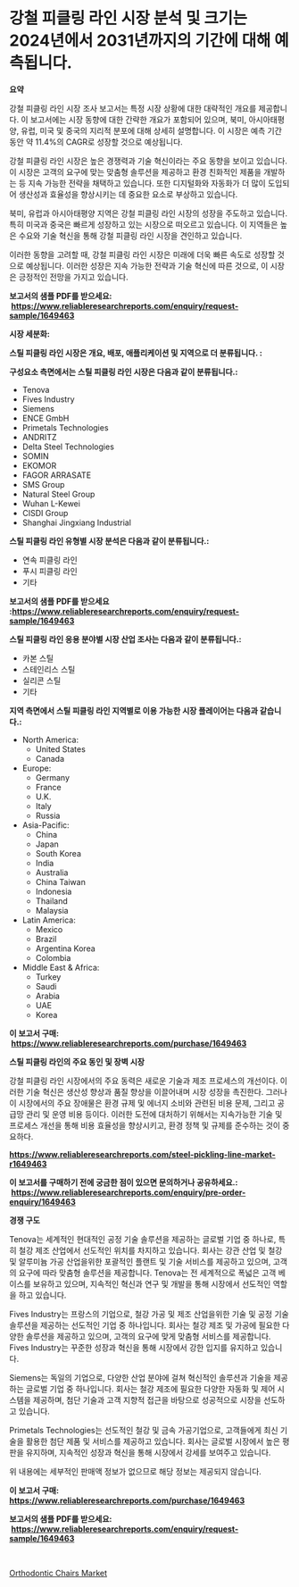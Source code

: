 <p><h1>강철 피클링 라인 시장 분석 및 크기는 2024년에서 2031년까지의 기간에 대해 예측됩니다.</h1></p><p><strong>요약</strong></p>
<p><p>강철 피클링 라인 시장 조사 보고서는 특정 시장 상황에 대한 대략적인 개요를 제공합니다. 이 보고서에는 시장 동향에 대한 간략한 개요가 포함되어 있으며, 북미, 아시아태평양, 유럽, 미국 및 중국의 지리적 분포에 대해 상세히 설명합니다. 이 시장은 예측 기간 동안 약 11.4%의 CAGR로 성장할 것으로 예상됩니다.</p><p>강철 피클링 라인 시장은 높은 경쟁력과 기술 혁신이라는 주요 동향을 보이고 있습니다. 이 시장은 고객의 요구에 맞는 맞춤형 솔루션을 제공하고 환경 친화적인 제품을 개발하는 등 지속 가능한 전략을 채택하고 있습니다. 또한 디지털화와 자동화가 더 많이 도입되어 생산성과 효율성을 향상시키는 데 중요한 요소로 부상하고 있습니다.</p><p>북미, 유럽과 아시아태평양 지역은 강철 피클링 라인 시장의 성장을 주도하고 있습니다. 특히 미국과 중국은 빠르게 성장하고 있는 시장으로 떠오르고 있습니다. 이 지역들은 높은 수요와 기술 혁신을 통해 강철 피클링 라인 시장을 견인하고 있습니다.</p><p>이러한 동향을 고려할 때, 강철 피클링 라인 시장은 미래에 더욱 빠른 속도로 성장할 것으로 예상됩니다. 이러한 성장은 지속 가능한 전략과 기술 혁신에 따른 것으로, 이 시장은 긍정적인 전망을 가지고 있습니다.</p></p>
<p><strong>보고서의 샘플 PDF를 받으세요: &nbsp;<a href="https://www.reliableresearchreports.com/enquiry/request-sample/1649463">https://www.reliableresearchreports.com/enquiry/request-sample/1649463</a></strong></p>
<p><strong>시장 세분화:</strong></p>
<p><strong> 스틸 피클링 라인 시장은 개요, 배포, 애플리케이션 및 지역으로 더 분류됩니다. :</strong></p>
<p><strong>구성요소 측면에서는 스틸 피클링 라인 시장은 다음과 같이 분류됩니다.:</strong></p>
<p><ul><li>Tenova</li><li>Fives Industry</li><li>Siemens</li><li>ENCE GmbH</li><li>Primetals Technologies</li><li>ANDRITZ</li><li>Delta Steel Technologies</li><li>SOMIN</li><li>EKOMOR</li><li>FAGOR ARRASATE</li><li>SMS Group</li><li>Natural Steel Group</li><li>Wuhan L-Kewei</li><li>CISDI Group</li><li>Shanghai Jingxiang Industrial</li></ul></p>
<p><strong> 스틸 피클링 라인 유형별 시장 분석은 다음과 같이 분류됩니다.:</strong></p>
<p><ul><li>연속 피클링 라인</li><li>푸시 피클링 라인</li><li>기타</li></ul></p>
<p><strong>보고서의 샘플 PDF를 받으세요 :<a href="https://www.reliableresearchreports.com/enquiry/request-sample/1649463">https://www.reliableresearchreports.com/enquiry/request-sample/1649463</a></strong></p>
<p><strong> 스틸 피클링 라인 응용 분야별 시장 산업 조사는 다음과 같이 분류됩니다.:</strong></p>
<p><ul><li>카본 스틸</li><li>스테인리스 스틸</li><li>실리콘 스틸</li><li>기타</li></ul></p>
<p><strong>지역 측면에서 스틸 피클링 라인 지역별로 이용 가능한 시장 플레이어는 다음과 같습니다.:</strong></p>
<p><ul>
    <li>
        North America:
        <ul>
            <li>United States</li>
            <li>Canada</li>
        </ul>
    </li>
    <li>
        Europe:
        <ul>
            <li>Germany</li>
            <li>France</li>
            <li>U.K.</li>
            <li>Italy</li>
            <li>Russia</li>
        </ul>
    </li>
    <li>
        Asia-Pacific:
        <ul>
            <li>China</li>
            <li>Japan</li>
            <li>South Korea</li>
            <li>India</li>
            <li>Australia</li>
            <li>China Taiwan</li>
            <li>Indonesia</li>
            <li>Thailand</li>
            <li>Malaysia</li>
        </ul>
    </li>
    <li>
        Latin America:
        <ul>
            <li>Mexico</li>
            <li>Brazil</li>
            <li>Argentina Korea</li>
            <li>Colombia</li>
        </ul>
    </li>
    <li>
        Middle East & Africa:
        <ul>
            <li>Turkey</li>
            <li>Saudi</li>
            <li>Arabia</li>
            <li>UAE</li>
            <li>Korea</li>
        </ul>
    </li>
    </ul></p>
<p><strong>이 보고서 구매: &nbsp;<a href="https://www.reliableresearchreports.com/purchase/1649463">https://www.reliableresearchreports.com/purchase/1649463</a></strong></p>
<p><strong>스틸 피클링 라인의 주요 동인 및 장벽 시장</strong></p>
<p><p>강철 피클링 라인 시장에서의 주요 동력은 새로운 기술과 제조 프로세스의 개선이다. 이러한 기술 혁신은 생산성 향상과 품질 향상을 이끌어내며 시장 성장을 촉진한다. 그러나 이 시장에서의 주요 장애물은 환경 규제 및 에너지 소비와 관련된 비용 문제, 그리고 공급망 관리 및 운영 비용 등이다. 이러한 도전에 대처하기 위해서는 지속가능한 기술 및 프로세스 개선을 통해 비용 효율성을 향상시키고, 환경 정책 및 규제를 준수하는 것이 중요하다.</p></p>
<p><strong><a href="https://www.reliableresearchreports.com/steel-pickling-line-market-r1649463">https://www.reliableresearchreports.com/steel-pickling-line-market-r1649463</a></strong></p>
<p><strong>이 보고서를 구매하기 전에 궁금한 점이 있으면 문의하거나 공유하세요.: &nbsp;<a href="https://www.reliableresearchreports.com/enquiry/pre-order-enquiry/1649463">https://www.reliableresearchreports.com/enquiry/pre-order-enquiry/1649463</a></strong></p>
<p><strong>경쟁 구도</strong></p>
<p><p>Tenova는 세계적인 현대적인 공정 기술 솔루션을 제공하는 글로벌 기업 중 하나로, 특히 철강 제조 산업에서 선도적인 위치를 차지하고 있습니다. 회사는 강관 산업 및 철강 및 알루미늄 가공 산업을위한 포괄적인 플랜트 및 기술 서비스를 제공하고 있으며, 고객의 요구에 따라 맞춤형 솔루션을 제공합니다. Tenova는 전 세계적으로 폭넓은 고객 베이스를 보유하고 있으며, 지속적인 혁신과 연구 및 개발을 통해 시장에서 선도적인 역할을 하고 있습니다.</p><p>Fives Industry는 프랑스의 기업으로, 철강 가공 및 제조 산업을위한 기술 및 공정 기술 솔루션을 제공하는 선도적인 기업 중 하나입니다. 회사는 철강 제조 및 가공에 필요한 다양한 솔루션을 제공하고 있으며, 고객의 요구에 맞게 맞춤형 서비스를 제공합니다. Fives Industry는 꾸준한 성장과 혁신을 통해 시장에서 강한 입지를 유지하고 있습니다.</p><p>Siemens는 독일의 기업으로, 다양한 산업 분야에 걸쳐 혁신적인 솔루션과 기술을 제공하는 글로벌 기업 중 하나입니다. 회사는 철강 제조에 필요한 다양한 자동화 및 제어 시스템을 제공하며, 첨단 기술과 고객 지향적 접근을 바탕으로 성공적으로 시장을 선도하고 있습니다.</p><p>Primetals Technologies는 선도적인 철강 및 금속 가공기업으로, 고객들에게 최신 기술을 활용한 첨단 제품 및 서비스를 제공하고 있습니다. 회사는 글로벌 시장에서 높은 평판을 유지하며, 지속적인 성장과 혁신을 통해 시장에서 강세를 보여주고 있습니다. </p><p>위 내용에는 세부적인 판매액 정보가 없으므로 해당 정보는 제공되지 않습니다.</p></p>
<p><strong>이 보고서 구매: &nbsp; <a href="https://www.reliableresearchreports.com/purchase/1649463">https://www.reliableresearchreports.com/purchase/1649463</a></strong></p>
<p><strong>보고서의 샘플 PDF를 받으세요: &nbsp;<a href="https://www.reliableresearchreports.com/enquiry/request-sample/1649463">https://www.reliableresearchreports.com/enquiry/request-sample/1649463</a></strong><strong></strong></p>
<p>&nbsp;</p>
<p><p><a href="https://ivy-potential-64b.notion.site/Decoding-Orthodontic-Chairs-Market-Metrics-Market-Share-Trends-and-Growth-Patterns-c74dfe35d43d41788551c19bb90569dd">Orthodontic Chairs Market</a></p></p>